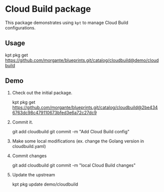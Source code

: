 # Cloud Build package

This package demonstrates using `kpt` to manage Cloud Build configurations.

## Usage

kpt pkg get https://github.com/morgante/blueprints.git/catalog/cloudbuild@demo/cloudbuild

## Demo

1. Check out the initial package.

    kpt pkg get https://github.com/morgante/blueprints.git/catalog/cloudbuild@2be4346763dc98c479110673bfed3e6a72c27dc9

2. Commit it.

    git add cloudbuild
    git commit -m "Add Cloud Build config"

3. Make some local modifications (ex. change the Golang version in cloudbuild.yaml)
3. Commit changes

    git add cloudbuild
    git commit -m "local Cloud Build changes"

4. Update the upstream

    kpt pkg update demo/cloudbuild